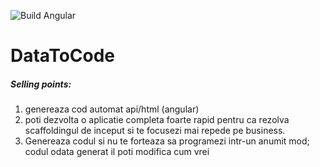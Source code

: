![Build Angular](https://github.com/alexandru360/data-to-code/workflows/Build%20Angular/badge.svg?branch=master)

# DataToCode

##### Selling points:
1. genereaza cod automat api/html (angular)
2. poti dezvolta o aplicatie completa foarte rapid pentru ca rezolva scaffoldingul de inceput si te focusezi mai repede pe business.
3. Genereaza codul si nu te forteaza sa programezi intr-un anumit mod; codul odata generat il poti modifica cum vrei

